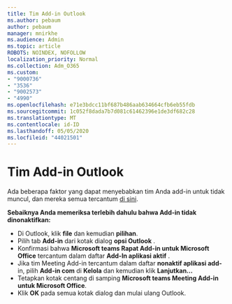 ```yaml
---
title: Tim Add-in Outlook
ms.author: pebaum
author: pebaum
manager: mnirkhe
ms.audience: Admin
ms.topic: article
ROBOTS: NOINDEX, NOFOLLOW
localization_priority: Normal
ms.collection: Adm_O365
ms.custom:
- "9000736"
- "3536"
- "9002573"
- "4990"
ms.openlocfilehash: e71e3bdcc11bf687b486aab634664cfb6eb55fdb
ms.sourcegitcommit: 1c052f8dada7b7d081c61462396e1de3df682c28
ms.translationtype: MT
ms.contentlocale: id-ID
ms.lasthandoff: 05/05/2020
ms.locfileid: "44021501"
---
```

# <a name="teams-outlook-add-in"></a>Tim Add-in Outlook

Ada beberapa faktor yang dapat menyebabkan tim Anda add-in untuk tidak muncul, dan mereka semua tercantum [di sini](https://docs.microsoft.com/microsoftteams/teams-add-in-for-outlook#teams-meeting-add-in-in-outlook-for-windows-does-not-show).

**Sebaiknya Anda memeriksa terlebih dahulu bahwa Add-in tidak dinonaktifkan:**

- Di Outlook, klik **file** dan kemudian **pilihan**.
- Pilih tab **Add-in** dari kotak dialog **opsi Outlook** .
- Konfirmasi bahwa **Microsoft teams Rapat Add-in untuk Microsoft Office** tercantum dalam daftar **Add-In aplikasi aktif** .
- Jika tim Meeting Add-in tercantum dalam daftar **nonaktif aplikasi add-** in, pilih **Add-in com** di **Kelola** dan kemudian klik **Lanjutkan...**
- Tetapkan kotak centang di samping **Microsoft teams Meeting Add-in untuk Microsoft Office**.
- Klik **OK** pada semua kotak dialog dan mulai ulang Outlook.
